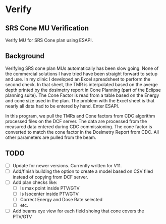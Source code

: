 # Verify
## SRS Cone MU Verification
Verify MU for SRS Cone plan using ESAPI.

## Background
Verifying SRS cone plan MUs automatically has been slow going. None of the commercial solutions I have tried have been straight forward to setup and use.
In my clinic I developed an Excel spreadsheet to perform the second check. In that sheet, the TMR is interpolated based on the averge depth printed by the
dosimetry report in Cone Planning (part of the Eclipse planning suite). The Cone Factor is read from a table based on the Energy and cone size used in the plan.
The problem with the Excel sheet is that nearly all data had to be entered by hand. Enter ESAPI.

In this program, we pull the TMRs and Cone factors from CDC algorithm processed files on the DCF server. The data are processed from the measured data entered
during CDC commissioning. The cone factor is converted to match the cone factor in the Dosimetry Report from CDC. All other parameters are pulled from the beam.

## TODO
- [ ] Update for newer versions. Currently written for V11.
- [ ] Add/finish building the option to create a model based on CSV filed instead of copying from DCF server.
- [ ] Add plan checks like:
   - [ ] Is max point inside PTV/GTV
   - [ ] Is Isocenter inside PTV/GTV
   - [ ] Correct Energy and Dose Rate selected
   - [ ] etc.
- [ ] Add beams eye view for each field shoing that cone covers the PTV/GTV